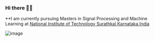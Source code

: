### Hi there 🤩👋

<!--
**Shrikantpatil2197/Shrikantpatil2197** is a ✨ _special_ ✨ repository because its `README.md` (this file) appears on your GitHub profile.

Here are some ideas to get you started:

- 🔭 I’m currently working on ...
- 🌱 I’m currently learning ...
- 👯 I’m looking to collaborate on ...
- 🤔 I’m looking for help with ...
- 💬 Ask me about ...
- 📫 How to reach me: ...
- 😄 Pronouns: ...
- ⚡ Fun fact: ...
-->

**I am currently pursuing Masters in Signal Processing and Machine Learning at [National Institute of Technology Surathkal,Karnataka,India](https://www.nitk.ac.in/)

![image](https://user-images.githubusercontent.com/37009367/113480926-81f0d400-94b4-11eb-85db-f352cb87a429.png)
